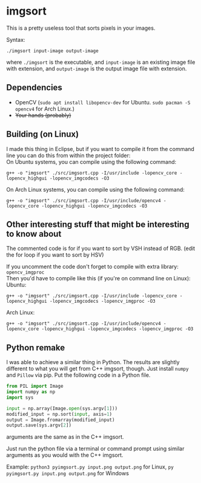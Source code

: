 # imgsort
This is a pretty useless tool that sorts pixels in your images.

Syntax:
```
./imgsort input-image output-image
```
where `./imgsort` is the executable, and `input-image` is an existing image file with extension, and `output-image` is the output image file with extension.

## Dependencies
* OpenCV (`sudo apt install libopencv-dev` for Ubuntu. `sudo pacman -S opencv4` for Arch Linux.)
* ~~Your hands (probably)~~

## Building (on Linux)
I made this thing in Eclipse, but if you want to compile it from the command line you can do this from within the project folder:  
On Ubuntu systems, you can compile using the following command:
```
g++ -o "imgsort" ./src/imgsort.cpp -I/usr/include -lopencv_core -lopencv_highgui -lopencv_imgcodecs -O3
```
On Arch Linux systems, you can compile using the following command:
```
g++ -o "imgsort" ./src/imgsort.cpp -I/usr/include/opencv4 -lopencv_core -lopencv_highgui -lopencv_imgcodecs -O3
```

## Other interesting stuff that might be interesting to know about
The commented code is for if you want to sort by VSH instead of RGB. (edit the for loop if you want to sort by HSV)

If you uncomment the code don't forget to compile with extra library: `opencv_imgproc`  
Then you'd have to compile like this (if you're on command line on Linux):  
Ubuntu:
```
g++ -o "imgsort" ./src/imgsort.cpp -I/usr/include -lopencv_core -lopencv_highgui -lopencv_imgcodecs -lopencv_imgproc -O3
```
Arch Linux:
```
g++ -o "imgsort" ./src/imgsort.cpp -I/usr/include/opencv4 -lopencv_core -lopencv_highgui -lopencv_imgcodecs -lopencv_imgproc -O3
```

## Python remake
I was able to achieve a similar thing in Python. The results are slightly different to what you will get from C++ imgsort, though.
Just install `numpy` and `Pillow` via pip.
Put the following code in a Python file.
```python
from PIL import Image
import numpy as np
import sys

input = np.array(Image.open(sys.argv[1]))
modified_input = np.sort(input, axis=1)
output = Image.fromarray(modified_input)
output.save(sys.argv[2])
```
arguments are the same as in the C++ imgsort.

Just run the python file via a terminal or command prompt using similar arguments as you would with the C++ imgsort.

Example: `python3 pyimgsort.py input.png output.png` for Linux, `py pyimgsort.py input.png output.png` for Windows
